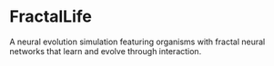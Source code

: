 # FractalLife
A neural evolution simulation featuring organisms with fractal neural networks that learn and evolve through interaction.
